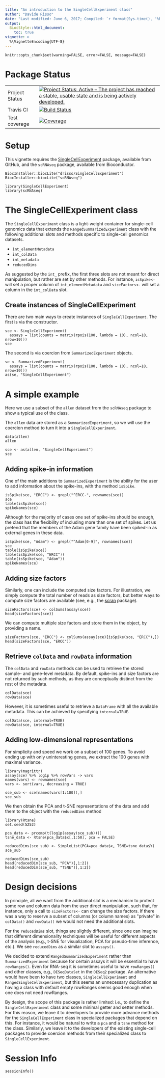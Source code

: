 ```yaml
---
title: "An introduction to the SingleCellExperiment class"
author: "Davide Risso"
date: "Last modified: June 6, 2017; Compiled: `r format(Sys.time(), '%B %d, %Y')`"
output:
  BiocStyle::html_document:
    toc: true
vignette: >
  %\VignetteEncoding{UTF-8}
---
```


<!--
%\VignetteEngine{knitr::rmarkdown}
%\VignetteIndexEntry{SingleCellExperiment Vignette}
-->

```{r options, include=FALSE, echo=FALSE}
knitr::opts_chunk$set(warning=FALSE, error=FALSE, message=FALSE)
```

# Package Status

|                |               |
| -------------- | ------------- |
| Project Status | [![Project Status: Active – The project has reached a stable, usable state and is being actively developed.](http://www.repostatus.org/badges/latest/active.svg)](http://www.repostatus.org/#active) |
| Travis CI      | [![Build Status](https://travis-ci.org/drisso/SingleCellExperiment.svg?branch=master)](https://travis-ci.org/drisso/SingleCellExperiment) |
| Test coverage  | [![Coverage](https://codecov.io/gh/drisso/SingleCellExperiment/branch/master/graph/badge.svg)](https://codecov.io/gh/drisso/SingleCellExperiment) |

# Setup

This vignette requires the [SingleCellExperiment](https://github.com/drisso/SingleCellExperiment) package,
available from GitHub, and the `scRNAseq` package, available from Bioconductor.

```{r install, eval=FALSE}
BiocInstaller::biocLite("drisso/SingleCellExperiment")
BiocInstaller::biocLite("scRNAseq")
```

```{r load_packages}
library(SingleCellExperiment)
library(scRNAseq)
```

# The SingleCellExperiment class

The `SingleCellExperiment` class is a light-weight container for single-cell 
genomics data that extends the `RangedSummarizedExperiment` class with the following
additional slots and methods specific to single-cell genomics datasets.

* `int_elementMetadata` 
* `int_colData`
* `int_metadata`
* `reducedDims`

As suggested by the `int_` prefix, the first three slots are not meant for direct
manipulation, but rather are set by other methods. For instance, `isSpike<-` will
set a proper column of `int_elementMetadata` and `sizeFactors<-` will set a 
column in the `int_colData` slot.

## Create instances of SingleCellExperiment

There are two main ways to create instances of `SingleCellExperiment`. The first
is via the constructor.

```{r construct}
sce <- SingleCellExperiment(
  assays = list(counts = matrix(rpois(100, lambda = 10), ncol=10, nrow=10)))
sce
```

The second is via coercion from `SummarizedExperiment` objects.

```{r coerce}
se <- SummarizedExperiment(
  assays = list(counts = matrix(rpois(100, lambda = 10), ncol=10, nrow=10)))
as(se, "SingleCellExperiment")
```

# A simple example

Here we use a subset of the `allen` dataset from the `scRNAseq` package to
show a typical use of the class.

The `allen` data are stored as a `SummarizedExperiment`, so we will use the
coercion method to turn it into a `SingleCellExperiment`.

```{r fluidigm}
data(allen)
allen

sce <- as(allen, "SingleCellExperiment")
sce
```

## Adding spike-in information

One of the main additions to `SummarizedExperiment` is the ability for the user
to add information about the spike-ins, with the method `isSpike`.

```{r spikes}
isSpike(sce, "ERCC") <- grepl("^ERCC-", rownames(sce))
sce
table(isSpike(sce))
spikeNames(sce)
```

Although for the majority of cases one set of spike-ins should be enough, the
class has the flexibility of including more than one set of spikes.
Let us pretend that the members of the Adam gene family have been spiked-in as
external genes in these data.

```{r spikes2}
isSpike(sce, "Adam") <- grepl("^Adam[0-9]", rownames(sce))
sce
table(isSpike(sce))
table(isSpike(sce, "ERCC"))
table(isSpike(sce, "Adam"))
spikeNames(sce)
```

## Adding size factors

Similarly, one can include the computed size factors. For illustration, we simply
compute the total number of reads as size factors, but better ways to compute 
size factors are available (see, e.g., the [scran](https://www.bioconductor.org/packages/scran) package).

```{r sizeFactors}
sizeFactors(sce) <- colSums(assay(sce))
head(sizeFactors(sce))
```

We can compute multiple size factors and store them in the object, by providing
a name.

```{r sizeFactors2}
sizeFactors(sce, "ERCC") <- colSums(assay(sce)[isSpike(sce, "ERCC"),])
head(sizeFactors(sce, "ERCC"))
```

## Retrieve `colData` and `rowData` information

The `colData` and `rowData` methods can be used to retrieve the stored sample-
and gene-level metadata. By default, spike-ins and size factors are not returned
by such methods, as they are conceptually distinct from the rest of the metadata.

```{r metadata}
colData(sce)
rowData(sce)
```

However, it is sometimes useful to retrieve a `DataFrame` with all the available
metadata. This can be achieved by specifying `internal=TRUE`.

```{r metadata2}
colData(sce, internal=TRUE)
rowData(sce, internal=TRUE)
```

## Adding low-dimensional representations

For simplicity and speed we work on a subset of 100 genes. To avoid
ending up with only uninteresting genes, we extract the 100 genes with maximal 
variance.

```{r subset}
library(magrittr)
assay(sce) %>% log1p %>% rowVars -> vars
names(vars) <- rownames(sce)
vars <- sort(vars, decreasing = TRUE)

sce_sub <- sce[names(vars[1:100]),]
sce_sub
```

We then obtain the PCA and t-SNE representations of the data and add them to the
object with the `reducedDims` method

```{r pca}
library(Rtsne)
set.seed(5252)

pca_data <- prcomp(t(log1p(assay(sce_sub))))
tsne_data <- Rtsne(pca_data$x[,1:50], pca = FALSE)

reducedDims(sce_sub) <- SimpleList(PCA=pca_data$x, TSNE=tsne_data$Y)
sce_sub

reducedDims(sce_sub)
head(reducedDim(sce_sub, "PCA")[,1:2])
head(reducedDim(sce_sub, "TSNE")[,1:2])
```

# Design decisions

In principle, all we want from the additional slot is a mechanism to protect
some row and column data from the user direct manipulation, such that, for
instance, only a call to `sizeFactors<-` can change the size factors.
If there was a way to reserve a subset of columns (or column names) as "private"
in `colData()` and `rowData()` we would not need the additional slots.

For the `reducedDims` slot, things are slightly different, since one can imagine
that different dimensionality techniques will be useful for different aspects
of the analysis (e.g., t-SNE for visualization, PCA for pseudo-time inference,
etc.). We see `reducedDims` as a similar slot to `assays()`.

We decided to extend `RangedSummarizedExperiment` rather than `SummarizedExperiment`
because for certain assays it will be essential to have `rowRanges()`. Even for
RNA-seq it is sometimes useful to have `rowRanges()` and other classes, e.g.,
`DESeqDataSet` in the `DESeq2` package.
An alternative would have been to have two classes, `SingleCellExperiment` and
`RangedSingleCellExperiment`, but this seems an unnecessary duplication as
having a class with default empty rowRanges seems good enough when one does not
need rowRanges.

By design, the scope of this package is rather limited: i.e., to define the
`SingleCellExperiment` class and some minimal getter and setter methods.
For this reason, we leave it to developers to provide more advance methods for
the `SingleCellExperiment` class in specialized packages that depend on this.
For instance, it would be natural to write a `pca` and a `tsne` method for the 
class. Similarly, we leave it to the developers of the existing single-cell
packages to provide coercion methods from their specialized class to 
`SingleCellExperiment`.

# Session Info

```{r}
sessionInfo()
```

